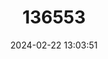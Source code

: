 ---
title: "136553"
category: "Myotis aurascens"
draft: false
date: 2024-02-22 13:03:51
languages:
  French: ["Murin Doré"]
  English: ["Steppe Whiskered Bat"]
---
